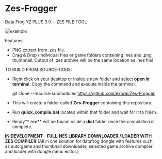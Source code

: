 # Zes-Frogger

Data Frog Y2 PLUS 3.0 - .ZES FILE TOOL

![example](https://github.com/user-attachments/assets/c5b745ad-f69a-42e1-9703-ab476f329030)

Features:
- PNG extract from .zes file.
- Drag & Drop
(individual files or game folders containing .nes and .png thumbnail. Output of .zes archive will be the same location as .nes file)

TO BUILD FROM SOURCE-CODE:
- Right click on your desktop or inside a new folder and select **open in terminal**.
Copy the command and execute inside the terminal:

    git clone --recurse-submodules https://github.com/exorei/Zes-Frogger

- This will create a folder called **Zes-Frogger** containing this repository.
- Run **quick_compile.bat** located within that folder and wait for it to finish.

- Ready** exe** will be found inside a **dist** folder once the compilation is complete.

**IN DEVELOPMENT - FULL-NES LIBRARY DOWNLOADER / LOADER WITH ZES COMPILER** 
(All in one solution for datafrog dongle with features such as auto game and thumbnail downloader, selected game archive compiler and loader with dongle menu editor.)
